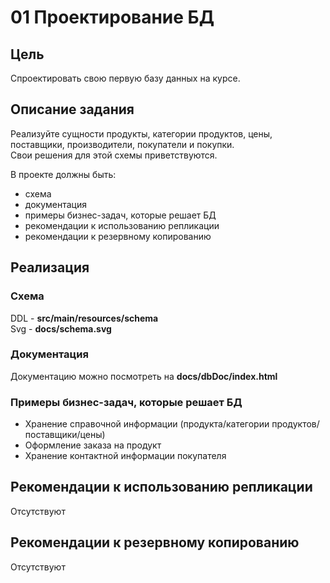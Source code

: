 # 01 Проектирование БД

## Цель
Спроектировать свою первую базу данных на курсе.

## Описание задания
Реализуйте сущности продукты, категории продуктов, цены, поставщики, производители, покупатели и покупки.  
Свои решения для этой схемы приветствуются.

В проекте должны быть:
* схема
* документация
* примеры бизнес-задач, которые решает БД
* рекомендации к использованию репликации
* рекомендации к резервному копированию

## Реализация
### Схема
DDL - <b>src/main/resources/schema</b>  
Svg - <b>docs/schema.svg</b> 
### Документация
Документацию можно посмотреть на <b>docs/dbDoc/index.html</b>
### Примеры бизнес-задач, которые решает БД
* Хранение справочной информации (продукта/категории продуктов/поставщики/цены)
* Оформление заказа на продукт
* Хранение контактной информации покупателя
## Рекомендации к использованию репликации
Отсутствуют
## Рекомендации к резервному копированию
Отсутствуют